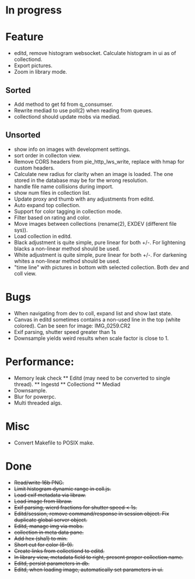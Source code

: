 # In progress


# Feature
* editd, remove histogram websocket. Calculate histogram in ui as of
  collectiond.
* Export pictures.
* Zoom in library mode.

## Sorted
* Add method to get fd from q_consumser.
* Rewrite mediad to use poll(2) when reading from queues.
* collectiond should update mobs via mediad.

## Unsorted
* show info on images with development settings.
* sort order in collecton view.
* Remove CORS headers from pie_http_lws_write, replace with hmap for
  custom headers.
* Calculate new radius for clarity when an image is loaded. The one
  stored in the database may be for the wrong resolution.
* handle file name collisions during import.
* show num files in collection list.
* Update proxy and thumb with any adjustments from editd.
* Auto expand top collection.
* Support for color tagging in collection mode.
* Filter based on rating and color.
* Move images between collections (rename(2), EXDEV (different file
  sys)).
* Load collection in editd.
* Black adjustment is quite simple, pure linear for both +/-. For
  lightening blacks a non-linear method should be used.
* White adjustment is quite simple, pure linear for both +/-. For
  darkening whites a non-linear method should be used.
* "time line" with pictures in bottom with selected collection. Both
  dev and coll view.


# Bugs
* When navigating from dev to coll, expand list and show last state.
* Canvas in editd sometimes contains a non-used line in the top (white
  colored). Can be seen for image: IMG_0259.CR2
* Exif parsing, shutter speed greater than 1s
* Downsample yields weird results when scale factor is close to 1.

# Performance:

* Memory leak check
** Editd (may need to be converted to single thread).
** Ingestd
** Collectiond
** Mediad
* Downsample.
* Blur for powerpc.
* Multi threaded algs.

# Misc

* Convert Makefile to POSIX make.

# Done

* ~~Read/write 16b PNG.~~
* ~~Limit histogram dynamic range in coll.js.~~
* ~~Load exif metadata via libraw.~~
* ~~Load image from libraw.~~
* ~~Exif parsing, wierd fractions for shutter speed < 1s.~~
* ~~Editd/session, remove command/response in session object.
  Fix duplicate global server object.~~
* ~~Editd, manage img via mobs.~~
* ~~collection in meta data pane.~~
* ~~Add hex (sha1) to min.~~
* ~~Short cut for color (6-9).~~
* ~~Create links from collectiond to editd.~~
* ~~In library view, metadata field to right, present proper collection
  name.~~
* ~~Editd, persist parameters in db.~~
* ~~Editd, when loading image, automatically set parameters in ui.~~
